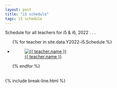 ```yaml
---
layout: post
title: "i5 schedule"
tags: i5 schedule
---
```


Schedule for all teachers for i5 & i6, 2022 . . .

<ul class="photo-gallery">
  {% for teacher in site.data.Y2022-i5.Schedule %}
    <li>
      <a href="{{ site.gdrive }}{{ teacher.link }}">
        <figure>
          <img src="{{ teacher.photo | relative_url }}" alt="{{ teacher.name }}">
          <figcaption>{{ teacher.name }}</figcaption>
        </figure> 
      </a>
    </li>
  {% endfor %}
</ul>

<br>
{% include break-line.html %}

